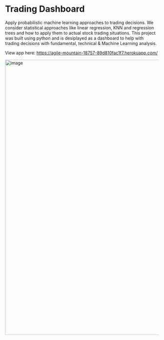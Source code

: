 # Trading Dashboard

Apply probabilistic machine learning approaches to trading decisions. We consider statistical approaches like linear regression, KNN and regression trees and how to apply them to actual stock trading situations. This project was built using python and is desiplayed as a dashboard to help with trading decisions with fundamental, technical & Machine Learning analysis.

View app here: https://agile-mountain-18757-89d810fac1f7.herokuapp.com/ 

<img width="900" alt="image" src="https://github.com/watch-raider/TradingDashboard/assets/26040923/50bcdbea-a823-4137-951b-2c8eceefbc60">

